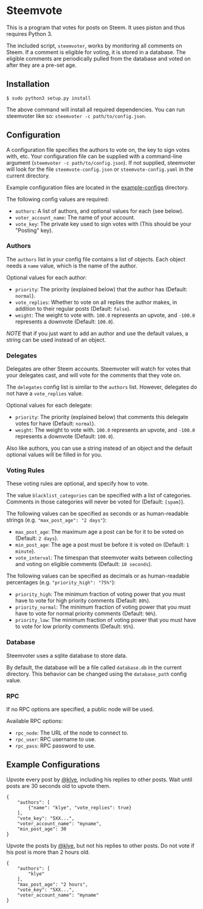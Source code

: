 # Steemvote

This is a program that votes for posts on Steem. It uses piston and thus requires Python 3.

The included script, `steemvoter`, works by monitoring all comments on Steem.
If a comment is eligible for voting, it is stored in a database. The eligible comments
are periodically pulled from the database and voted on after they are a pre-set age.

## Installation

```
$ sudo python3 setup.py install
```

The above command will install all required dependencies.
You can run steemvoter like so: `steemvoter -c path/to/config.json`.

## Configuration

A configuration file specifies the authors to vote on, the key to sign votes with, etc.
Your configuration file can be supplied with a command-line argument (`steemvoter -c path/to/config.json`).
If not supplied, steemvoter will look for the file `steemvote-config.json` or `steemvote-config.yaml` in the current directory.

Example configuration files are located in the [example-configs](./example-configs) directory.

The following config values are required:

- `authors`: A list of authors, and optional values for each (see below).
- `voter_account_name`: The name of your account.
- `vote_key`: The private key used to sign votes with (This should be your "Posting" key).

### Authors

The `authors` list in your config file contains a list of objects.
Each object needs a `name` value, which is the name of the author.

Optional values for each author:

- `priority`: The priority (explained below) that the author has (Default: `normal`).
- `vote_replies`: Whether to vote on all replies the author makes, in addition to their regular posts (Default: `false`).
- `weight`: The weight to vote with. `100.0` represents an upvote, and `-100.0` represents a downvote (Default: `100.0`).

*NOTE* that if you just want to add an author and use the default values, a string can be used instead of an object.

### Delegates

Delegates are other Steem accounts. Steemvoter will watch for votes that your delegates cast,
and will vote for the comments that they vote on.

The `delegates` config list is similar to the `authors` list. However, delegates do not have a `vote_replies` value.

Optional values for each delegate:

- `priority`: The priority (explained below) that comments this delegate votes for have (Default: `normal`).
- `weight`: The weight to vote with. `100.0` represents an upvote, and `-100.0` represents a downvote (Default: `100.0`).

Also like authors, you can use a string instead of an object and the default optional values will be filled in for you.

### Voting Rules

These voting rules are optional, and specify how to vote.

The value `blacklist_categories` can be specified with a list of categories. Comments in those categories will
never be voted for (Default: `[spam]`).

The following values can be specified as seconds or as human-readable strings (e.g. `"max_post_age": "2 days"`):

- `max_post_age`: The maximum age a post can be for it to be voted on (Default: `2 days`).
- `min_post_age`: The age a post must be before it is voted on (Default: `1 minute`).
- `vote_interval`: The timespan that steemvoter waits between collecting and voting on eligible comments (Default: `10 seconds`).

The following values can be specified as decimals or as human-readable percentages (e.g. `"priority_high": "75%"`):

- `priority_high`: The minimum fraction of voting power that you must have to vote for high priority comments (Default: `80%`).
- `priority_normal`: The minimum fraction of voting power that you must have to vote for normal priority comments (Default: `90%`).
- `priority_low`: The minimum fraction of voting power that you must have to vote for low priority comments (Default: `95%`).

### Database

Steemvoter uses a sqlite database to store data.

By default, the database will be a file called `database.db` in the current directory.
This behavior can be changed using the `database_path` config value.

### RPC

If no RPC options are specified, a public node will be used.

Available RPC options:

- `rpc_node`: The URL of the node to connect to.
- `rpc_user`: RPC username to use.
- `rpc_pass`: RPC password to use.

## Example Configurations

Upvote every post by [@klye](http://steemit.com/@klye), including his replies to other posts.
Wait until posts are 30 seconds old to upvote them.

```
{
    "authors": [
        {"name": "klye", "vote_replies": true}
    ],
    "vote_key": "5XX...",
    "voter_account_name": "myname",
    "min_post_age": 30
}
```

Upvote the posts by [@klye](http://steemit.com/@klye), but not his replies to other posts.
Do not vote if his post is more than 2 hours old.

```
{
    "authors": [
        "klye"
    ],
    "max_post_age": "2 hours",
    "vote_key": "5XX...",
    "voter_account_name": "myname"
}
```
